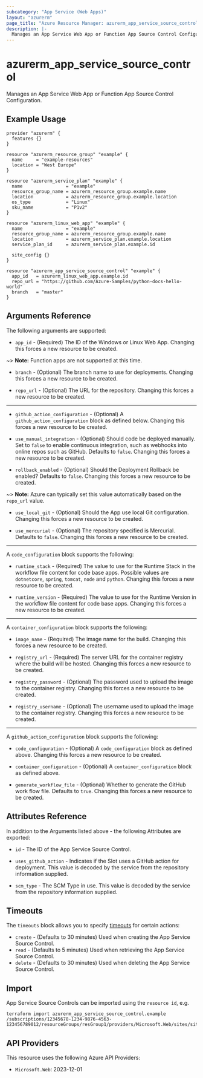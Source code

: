 ```yaml
---
subcategory: "App Service (Web Apps)"
layout: "azurerm"
page_title: "Azure Resource Manager: azurerm_app_service_source_control"
description: |-
  Manages an App Service Web App or Function App Source Control Configuration.
---
```


# azurerm_app_service_source_control

Manages an App Service Web App or Function App Source Control Configuration.

## Example Usage

```hcl
provider "azurerm" {
  features {}
}

resource "azurerm_resource_group" "example" {
  name     = "example-resources"
  location = "West Europe"
}

resource "azurerm_service_plan" "example" {
  name                = "example"
  resource_group_name = azurerm_resource_group.example.name
  location            = azurerm_resource_group.example.location
  os_type             = "Linux"
  sku_name            = "P1v2"
}

resource "azurerm_linux_web_app" "example" {
  name                = "example"
  resource_group_name = azurerm_resource_group.example.name
  location            = azurerm_service_plan.example.location
  service_plan_id     = azurerm_service_plan.example.id

  site_config {}
}

resource "azurerm_app_service_source_control" "example" {
  app_id   = azurerm_linux_web_app.example.id
  repo_url = "https://github.com/Azure-Samples/python-docs-hello-world"
  branch   = "master"
}
```

## Arguments Reference

The following arguments are supported:

* `app_id` - (Required) The ID of the Windows or Linux Web App. Changing this forces a new resource to be created.

~> **Note:** Function apps are not supported at this time.

* `branch` - (Optional) The branch name to use for deployments. Changing this forces a new resource to be created.

* `repo_url` - (Optional) The URL for the repository. Changing this forces a new resource to be created.

---

* `github_action_configuration` - (Optional) A `github_action_configuration` block as defined below. Changing this forces a new resource to be created.

* `use_manual_integration` - (Optional) Should code be deployed manually. Set to `false` to enable continuous integration, such as webhooks into online repos such as GitHub. Defaults to `false`. Changing this forces a new resource to be created.

* `rollback_enabled` - (Optional) Should the Deployment Rollback be enabled? Defaults to `false`. Changing this forces a new resource to be created.

~> **Note:** Azure can typically set this value automatically based on the `repo_url` value.

* `use_local_git` - (Optional) Should the App use local Git configuration. Changing this forces a new resource to be created.

* `use_mercurial` - (Optional) The repository specified is Mercurial. Defaults to `false`. Changing this forces a new resource to be created.

---

A `code_configuration` block supports the following:

* `runtime_stack` - (Required) The value to use for the Runtime Stack in the workflow file content for code base apps. Possible values are `dotnetcore`, `spring`, `tomcat`, `node` and `python`. Changing this forces a new resource to be created.

* `runtime_version` - (Required) The value to use for the Runtime Version in the workflow file content for code base apps. Changing this forces a new resource to be created.

---

A `container_configuration` block supports the following:

* `image_name` - (Required) The image name for the build. Changing this forces a new resource to be created.

* `registry_url` - (Required) The server URL for the container registry where the build will be hosted. Changing this forces a new resource to be created.

* `registry_password` - (Optional) The password used to upload the image to the container registry. Changing this forces a new resource to be created.

* `registry_username` - (Optional) The username used to upload the image to the container registry. Changing this forces a new resource to be created.

---

A `github_action_configuration` block supports the following:

* `code_configuration` - (Optional) A `code_configuration` block as defined above. Changing this forces a new resource to be created.

* `container_configuration` - (Optional) A `container_configuration` block as defined above.

* `generate_workflow_file` - (Optional) Whether to generate the GitHub work flow file. Defaults to `true`. Changing this forces a new resource to be created.

## Attributes Reference

In addition to the Arguments listed above - the following Attributes are exported:

* `id` - The ID of the App Service Source Control.

* `uses_github_action` - Indicates if the Slot uses a GitHub action for deployment. This value is decoded by the service from the repository information supplied.

* `scm_type` - The SCM Type in use. This value is decoded by the service from the repository information supplied.

## Timeouts

The `timeouts` block allows you to specify [timeouts](https://www.terraform.io/language/resources/syntax#operation-timeouts) for certain actions:

* `create` - (Defaults to 30 minutes) Used when creating the App Service Source Control.
* `read` - (Defaults to 5 minutes) Used when retrieving the App Service Source Control.
* `delete` - (Defaults to 30 minutes) Used when deleting the App Service Source Control.

## Import

App Service Source Controls can be imported using the `resource id`, e.g.

```shell
terraform import azurerm_app_service_source_control.example /subscriptions/12345678-1234-9876-4563-123456789012/resourceGroups/resGroup1/providers/Microsoft.Web/sites/site1
```

## API Providers
<!-- This section is generated, changes will be overwritten -->
This resource uses the following Azure API Providers:

* `Microsoft.Web`: 2023-12-01
